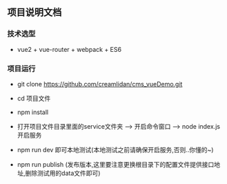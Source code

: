 ## 项目说明文档
### 技术选型
- vue2 + vue-router  + webpack + ES6
### 项目运行
- git clone https://github.com/creamlidan/cms_vueDemo.git  

- cd 项目文件

- npm install

- 打开项目文件目录里面的service文件夹 --> 开启命令窗口 --> node index.js 开启服务

- npm run dev 即可本地测试(本地测试之前请确保开启服务,否则..你懂的~)

- npm run publish (发布版本,这里要注意更换根目录下的配置文件提供接口地址,删除测试用的data文件即可)